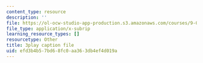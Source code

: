 ```yaml
---
content_type: resource
description: ''
file: https://ol-ocw-studio-app-production.s3.amazonaws.com/courses/9-00-introduction-to-psychology-fall-2004/efd3b4b57bd68fc0aa363db4ef4d019a_10497.srt
file_type: application/x-subrip
learning_resource_types: []
resourcetype: Other
title: 3play caption file
uid: efd3b4b5-7bd6-8fc0-aa36-3db4ef4d019a
---
```

